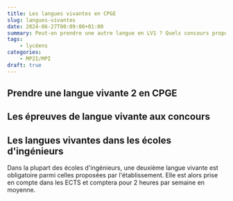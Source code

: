 ```yaml
---
title: Les langues vivantes en CPGE
slug: langues-vivantes
date: 2024-06-27T00:09:00+01:00
summary: Peut-on prendre une autre langue en LV1 ? Quels concours proposent des épreuves LV2 ? Retrouvez les réponses à toutes vos questions sur les langues vivantes ici !
tags:
    - lycéens
categories:
    - MP2I/MPI
draft: true
---
```


## Prendre une langue vivante 2 en CPGE

<!-- parler de l'anglais LV1, de la possibilité de prendre une LV2 et également d'avoir une autre langue en tant que LV1 mais recommander anglais LV2 à cause des concours. Dire quelles LV2 sont disponibles dans quelle prépa. -->

## Les épreuves de langue vivante aux concours

<!-- Parler des épreuves de langues orale et écrite de chaque concours, en précisant lorsque l'anglais est obligatoire etc. -->

## Les langues vivantes dans les écoles d'ingénieurs

Dans la plupart des écoles d'ingénieurs, une deuxième langue vivante est obligatoire parmi celles proposées par l'établissement. Elle est alors prise en compte dans les ECTS et comptera pour 2 heures par semaine en moyenne.